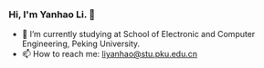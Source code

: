 ### Hi, I'm Yanhao Li. 👋

- 🔭 I’m currently studying at School of Electronic and Computer Engineering, Peking University.
- 📫 How to reach me: liyanhao@stu.pku.edu.cn

<!-- <div align="center"> <img src="https://github-readme-activity-graph.cyclic.app/graph?username=Dream-Acc&theme=xcode" /> </div> -->
<!--
**Dream-Acc/Dream-Acc** is a ✨ _special_ ✨ repository because its `README.md` (this file) appears on your GitHub profile.

Here are some ideas to get you started:

<img align="right" src="https://github-readme-stats.vercel.app/api?username=Dream-Acc&show_icons=true&icon_color=CE1D2D&text_color=718096&bg_color=ffffff&hide_title=true"/>

- 🔭 I’m currently working on ...
- 🌱 I’m currently learning ...
- 👯 I’m looking to collaborate on ...
- 🤔 I’m looking for help with ...
- 💬 Ask me about ...
- 📫 How to reach me: ...
- 😄 Pronouns: ...
- ⚡ Fun fact: ...

-->

